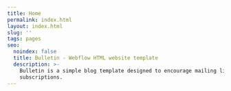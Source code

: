 ```yaml
---
title: Home
permalink: index.html
layout: index.html
slug: ''
tags: pages
seo:
  noindex: false
  title: Bulletin - Webflow HTML website template
  description: >-
    Bulletin is a simple blog template designed to encourage mailing list
    subscriptions.
---
```



